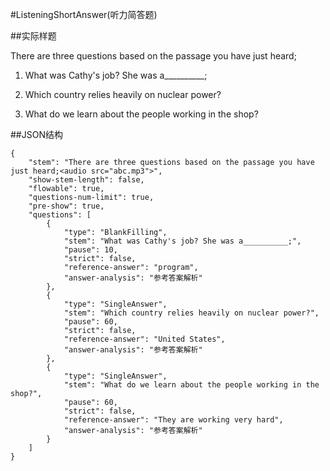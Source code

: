 #ListeningShortAnswer(听力简答题)

##实际样题

There are three questions based on the passage you have just heard;

1. What was Cathy's job? She was a__________;

2. Which country relies heavily on nuclear power?

3. What do we learn about the people working in the shop?

##JSON结构

	{
		"stem": "There are three questions based on the passage you have just heard;<audio src="abc.mp3">",
		"show-stem-length": false,
		"flowable": true,
		"questions-num-limit": true,
		"pre-show": true,
		"questions": [	
			{
				"type": "BlankFilling",
				"stem": "What was Cathy's job? She was a__________;",		
				"pause": 10,			
				"strict": false,
				"reference-answer": "program",		
				"answer-analysis": "参考答案解析"
			},
			{
				"type": "SingleAnswer",
				"stem": "Which country relies heavily on nuclear power?",		
				"pause": 60,			
				"strict": false,
				"reference-answer": "United States",		
				"answer-analysis": "参考答案解析"
			},
			{
				"type": "SingleAnswer",
				"stem": "What do we learn about the people working in the shop?",		
				"pause": 60,			
				"strict": false,
				"reference-answer": "They are working very hard",		
				"answer-analysis": "参考答案解析"
			}
		]
	}
